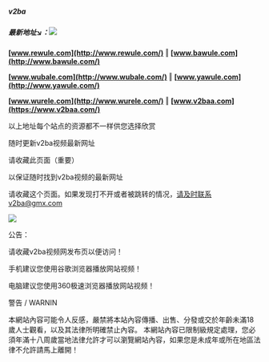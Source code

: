 ##### v2ba
##### 最新地址↘：![](https://d.deya.vip/v2ba.png)
**[www.rewule.com](http://www.rewule.com/)** ‖ **[www.bawule.com](http://www.bawule.com/)**

**[www.wubale.com](http://www.wubale.com/)** ‖ **[www.yawule.com](http://www.yawule.com/)**

**[www.wurele.com](http://www.wurele.com/)** ‖ **[www.v2baa.com](https://www.v2baa.com/)**

以上地址每个站点的资源都不一样供您选择欣赏

随时更新v2ba视频最新网址

请收藏此页面（重要）

以保证随时找到v2ba视频的最新网址

请收藏这个页面。如果发现打不开或者被跳转的情况，请及时联系v2ba@gmx.com

![](http://d.deya.vip/asdasd.png)

公告：

请收藏v2ba视频网发布页以便访问！

手机建议您使用谷歌浏览器播放网站视频！

电脑建议您使用360极速浏览器播放网站视频！

警告 / WARNIN

本網站內容可能令人反感，嚴禁將本站內容傳播、出售、分發或交於年齡未滿18歲人士觀看，以及其法律所明確禁止內容。
本網站內容已限制級規定處理，您必須年滿十八周歲當地法律允許才可以瀏覽網站內容，如果您是未成年或所在地區法律不允許請馬上離開！
